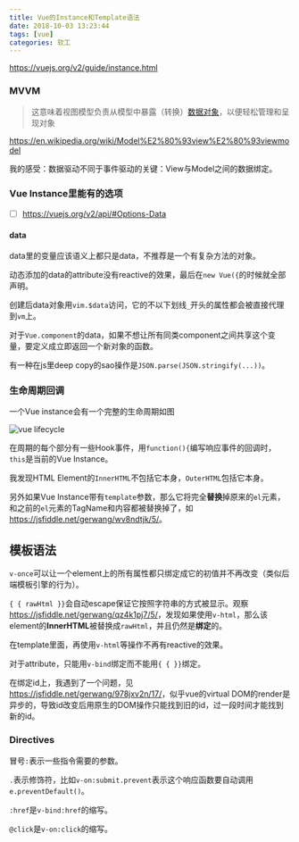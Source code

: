 ```yaml
---
title: Vue的Instance和Template语法
date: 2018-10-03 13:23:44
tags: [vue]
categories: 软工
---
```


<https://vuejs.org/v2/guide/instance.html>

### MVVM

> 这意味着视图模型负责从模型中暴露（转换）[数据对象](https://zh.wikipedia.org/wiki/%E5%AF%B9%E8%B1%A1_(%E8%AE%A1%E7%AE%97%E6%9C%BA%E7%A7%91%E5%AD%A6))，以便轻松管理和呈现对象

<https://en.wikipedia.org/wiki/Model%E2%80%93view%E2%80%93viewmodel>

我的感受：数据驱动不同于事件驱动的关键：View与Model之间的数据绑定。

### Vue Instance里能有的选项

- [ ] <https://vuejs.org/v2/api/#Options-Data>

#### data

data里的变量应该语义上都只是data，不推荐是一个有复杂方法的对象。

动态添加的data的attribute没有reactive的效果，最后在`new Vue({`的时候就全部声明。

创建后data对象用`vim.$data`访问，它的不以下划线`_`开头的属性都会被直接代理到`vm`上。

对于`Vue.component`的data，如果不想让所有同类component之间共享这个变量，要定义成立即返回一个新对象的函数。

有一种在js里deep copy的sao操作是`JSON.parse(JSON.stringify(...))`。

### 生命周期回调

一个Vue instance会有一个完整的生命周期如图

![vue lifecycle](https://vuejs.org/images/lifecycle.png)

在周期的每个部分有一些Hook事件，用`function(){`编写响应事件的回调时，`this`是当前的Vue Instance。

我发现HTML Element的`InnerHTML`不包括它本身，`OuterHTML`包括它本身。

另外如果Vue Instance带有`template`参数，那么它将完全**替换**掉原来的`el`元素，和之前的`el`元素的TagName和内容都被替换掉了，如<https://jsfiddle.net/gerwang/wv8ndtjk/5/>。

## 模板语法

`v-once`可以让一个element上的所有属性都只绑定成它的初值并不再改变（类似后端模板引擎的行为）。

`{ { rawHtml }}`会自动escape保证它按照字符串的方式被显示。观察<https://jsfiddle.net/gerwang/qz4k1pj7/5/>，发现如果使用`v-html`，那么该element的**InnerHTML**被替换成`rawHtml`，并且仍然是**绑定**的。

在template里面，再使用`v-html`等操作不再有reactive的效果。

对于attribute，只能用`v-bind`绑定而不能用`{ { }}`绑定。

在绑定id上，我遇到了一个问题，见<https://jsfiddle.net/gerwang/978jxv2n/17/>，似乎vue的virtual DOM的render是异步的，导致id改变后用原生的DOM操作只能找到旧的id，过一段时间才能找到新的id。

### Directives

冒号`:`表示一些指令需要的参数。

`.`表示修饰符，比如`v-on:submit.prevent`表示这个响应函数要自动调用`e.preventDefault()`。

`:href`是`v-bind:href`的缩写。

`@click`是`v-on:click`的缩写。











